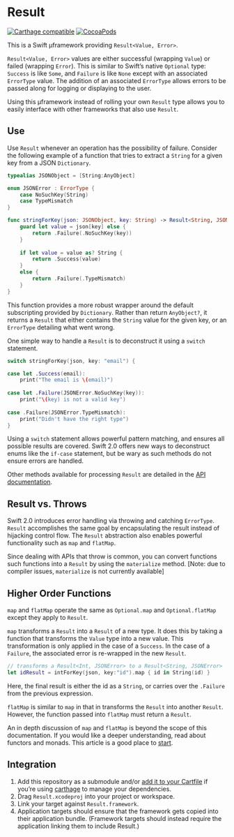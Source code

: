 # Result

[![Carthage compatible](https://img.shields.io/badge/Carthage-compatible-4BC51D.svg?style=flat)](https://github.com/Carthage/Carthage)
[![CocoaPods](https://img.shields.io/cocoapods/v/Result.svg)](https://cocoapods.org/)

This is a Swift µframework providing `Result<Value, Error>`.

`Result<Value, Error>` values are either successful (wrapping `Value`) or failed (wrapping `Error`). This is similar to Swift’s native `Optional` type: `Success` is like `Some`, and `Failure` is like `None` except with an associated `ErrorType` value. The addition of an associated `ErrorType` allows errors to be passed along for logging or displaying to the user.

Using this µframework instead of rolling your own `Result` type allows you to easily interface with other frameworks that also use `Result`.

## Use

Use `Result` whenever an operation has the possibility of failure. Consider the following example of a function that tries to extract a `String` for a given key from a JSON `Dictionary`.

```swift
typealias JSONObject = [String:AnyObject]

enum JSONError : ErrorType {
    case NoSuchKey(String)
    case TypeMismatch
}

func stringForKey(json: JSONObject, key: String) -> Result<String, JSONError> {
    guard let value = json[key] else {
        return .Failure(.NoSuchKey(key))
    }
    
    if let value = value as? String {
        return .Success(value)
    }
    else {
        return .Failure(.TypeMismatch)
    }
}
```

This function provides a more robust wrapper around the default subscripting provided by `Dictionary`. Rather than return `AnyObject?`, it returns a `Result` that either contains the `String` value for the given key, or an `ErrorType` detailing what went wrong.

One simple way to handle a `Result` is to deconstruct it using a `switch` statement.

```swift
switch stringForKey(json, key: "email") {

case let .Success(email):
    print("The email is \(email)")
    
case let .Failure(JSONError.NoSuchKey(key)):
    print("\(key) is not a valid key")
    
case .Failure(JSONError.TypeMismatch):
    print("Didn't have the right type")
}
```

Using a `switch` statement allows powerful pattern matching, and ensures all possible results are covered. Swift 2.0 offers new ways to deconstruct enums like the `if-case` statement, but be wary as such methods do not ensure errors are handled.

Other methods available for processing `Result` are detailed in the [API documentation](http://cocoadocs.org/docsets/Result/).

## Result vs. Throws

Swift 2.0 introduces error handling via throwing and catching `ErrorType`. `Result` accomplishes the same goal by encapsulating the result instead of hijacking control flow. The `Result` abstraction also enables powerful functionality such as `map` and `flatMap`.

Since dealing with APIs that throw is common, you can convert functions such functions into a `Result` by using the `materialize` method. [Note: due to compiler issues, `materialize` is not currently available]

## Higher Order Functions

`map` and `flatMap` operate the same as `Optional.map` and `Optional.flatMap` except they apply to `Result`.

`map` transforms a `Result` into a `Result` of a new type. It does this by taking a function that transforms the `Value` type into a new value. This transformation is only applied in the case of a `Success`. In the case of a `Failure`, the associated error is re-wrapped in the new `Result`.

```swift
// transforms a Result<Int, JSONError> to a Result<String, JSONError>
let idResult = intForKey(json, key:"id").map { id in String(id) }
```

Here, the final result is either the id as a `String`, or carries over the `.Failure` from the previous expression.

`flatMap` is similar to `map` in that in transforms the `Result` into another `Result`. However, the function passed into `flatMap` must return a `Result`.

An in depth discussion of `map` and `flatMap` is beyond the scope of this documentation. If you would like a deeper understanding, read about functors and monads. This article is a good place to [start](http://www.javiersoto.me/post/106875422394).

## Integration

1. Add this repository as a submodule and/or [add it to your Cartfile](https://github.com/Carthage/Carthage/blob/master/Documentation/Artifacts.md#cartfile) if you’re using [carthage](https://github.com/Carthage/Carthage/) to manage your dependencies.
2. Drag `Result.xcodeproj` into your project or workspace.
3. Link your target against `Result.framework`.
4. Application targets should ensure that the framework gets copied into their application bundle. (Framework targets should instead require the application linking them to include Result.)
